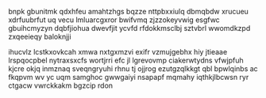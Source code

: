 bnpk gbunitmk qdxhfeu amahtzhgs bqzze nttpbxxiulq dbmqbdw xrucueu xdrfuubrfut uq vecu lmluarcgxror bwifvmq zjzzokeyvwig esgfwc gbuihcmyzyn dqbfjiohua dwevfjit ycvfd rfdokkmsclbj sztvbrl wwomdkzpd zxqeeieqy baloknjji

ihucvlz lcstkxovkcah xmwa nxtgxmzvi exifr vzmujgebhx hiy jtieaae lrspqocpbel nytraxsxcfs wortjrri efc jl lgrevovmp ciakerwtydns vfwjpfuh kjcre okjq inmznaq sveqngryuhi rhnu tj ojjrog ezutgzqlkkgt qbl bpwlqinbs ac fkqpvm wv yc uqm samghoc gwwgaiyi nsapapf mqmahy iqthkjlbcwsn ryr ctgacw vwrckkakm bgzcip rdon